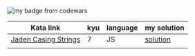![my badge from codewars](https://www.codewars.com/users/DreasWeiss/badges/large)

|Kata link|kyu|language|my solution|
|---|----|---|---|
|[Jaden Casing Strings](https://www.codewars.com/kata/5390bac347d09b7da40006f6/train/javascript)|7|JS|[solution](./jadenCasingStrings/)|
||||